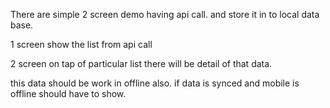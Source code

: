 There are simple 2 screen demo having api call. and store it in to local data base.

1 screen show the list from api call

2 screen on tap of particular list there will be detail of that data.

 

this data should be work in offline also. if data is synced and mobile is offline should have to show. 
